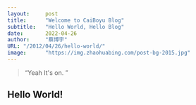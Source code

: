 ```yaml
---
layout:     post 
title:      "Welcome to CaiBoyu Blog"
subtitle:   "Hello World, Hello Blog"
date:       2022-04-26
author:     "蔡博宇"
URL: "/2012/04/26/hello-world/"
image:      "https://img.zhaohuabing.com/post-bg-2015.jpg"
---
```


> “Yeah It's on. ”
>

## Hello World!
